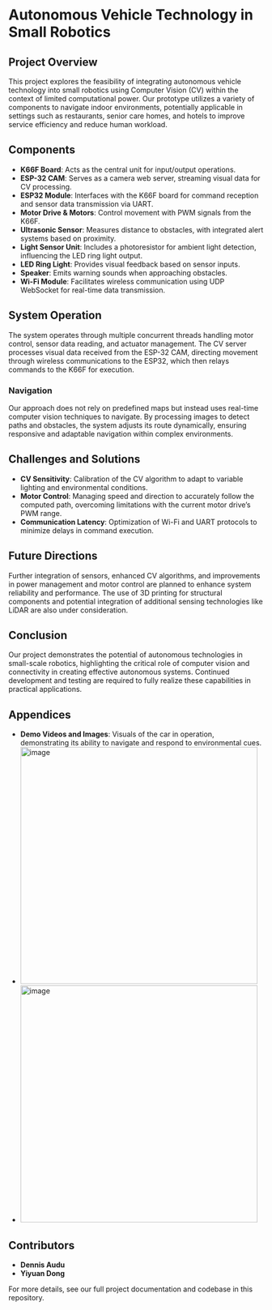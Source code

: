 # Autonomous Vehicle Technology in Small Robotics

## Project Overview
This project explores the feasibility of integrating autonomous vehicle technology into small robotics using Computer Vision (CV) within the context of limited computational power. Our prototype utilizes a variety of components to navigate indoor environments, potentially applicable in settings such as restaurants, senior care homes, and hotels to improve service efficiency and reduce human workload.

## Components

- **K66F Board**: Acts as the central unit for input/output operations.
- **ESP-32 CAM**: Serves as a camera web server, streaming visual data for CV processing.
- **ESP32 Module**: Interfaces with the K66F board for command reception and sensor data transmission via UART.
- **Motor Drive & Motors**: Control movement with PWM signals from the K66F.
- **Ultrasonic Sensor**: Measures distance to obstacles, with integrated alert systems based on proximity.
- **Light Sensor Unit**: Includes a photoresistor for ambient light detection, influencing the LED ring light output.
- **LED Ring Light**: Provides visual feedback based on sensor inputs.
- **Speaker**: Emits warning sounds when approaching obstacles.
- **Wi-Fi Module**: Facilitates wireless communication using UDP WebSocket for real-time data transmission.

## System Operation

The system operates through multiple concurrent threads handling motor control, sensor data reading, and actuator management. The CV server processes visual data received from the ESP-32 CAM, directing movement through wireless communications to the ESP32, which then relays commands to the K66F for execution.

### Navigation

Our approach does not rely on predefined maps but instead uses real-time computer vision techniques to navigate. By processing images to detect paths and obstacles, the system adjusts its route dynamically, ensuring responsive and adaptable navigation within complex environments.

## Challenges and Solutions

- **CV Sensitivity**: Calibration of the CV algorithm to adapt to variable lighting and environmental conditions.
- **Motor Control**: Managing speed and direction to accurately follow the computed path, overcoming limitations with the current motor drive’s PWM range.
- **Communication Latency**: Optimization of Wi-Fi and UART protocols to minimize delays in command execution.

## Future Directions

Further integration of sensors, enhanced CV algorithms, and improvements in power management and motor control are planned to enhance system reliability and performance. The use of 3D printing for structural components and potential integration of additional sensing technologies like LiDAR are also under consideration.

## Conclusion

Our project demonstrates the potential of autonomous technologies in small-scale robotics, highlighting the critical role of computer vision and connectivity in creating effective autonomous systems. Continued development and testing are required to fully realize these capabilities in practical applications.

## Appendices

- **Demo Videos and Images**: Visuals of the car in operation, demonstrating its ability to navigate and respond to environmental cues.
- <img width="468" alt="image" src="https://github.com/Nexa10/Autonomous-Driving-Car/assets/90815170/c0c37f8d-2a6a-405f-992f-5f64e3613715">
- <img width="468" alt="image" src="https://github.com/Nexa10/Autonomous-Driving-Car/assets/90815170/4df70782-c46c-4bd0-8cb3-05916d5c729f">



## Contributors

- **Dennis Audu**
- **Yiyuan Dong**

For more details, see our full project documentation and codebase in this repository.
